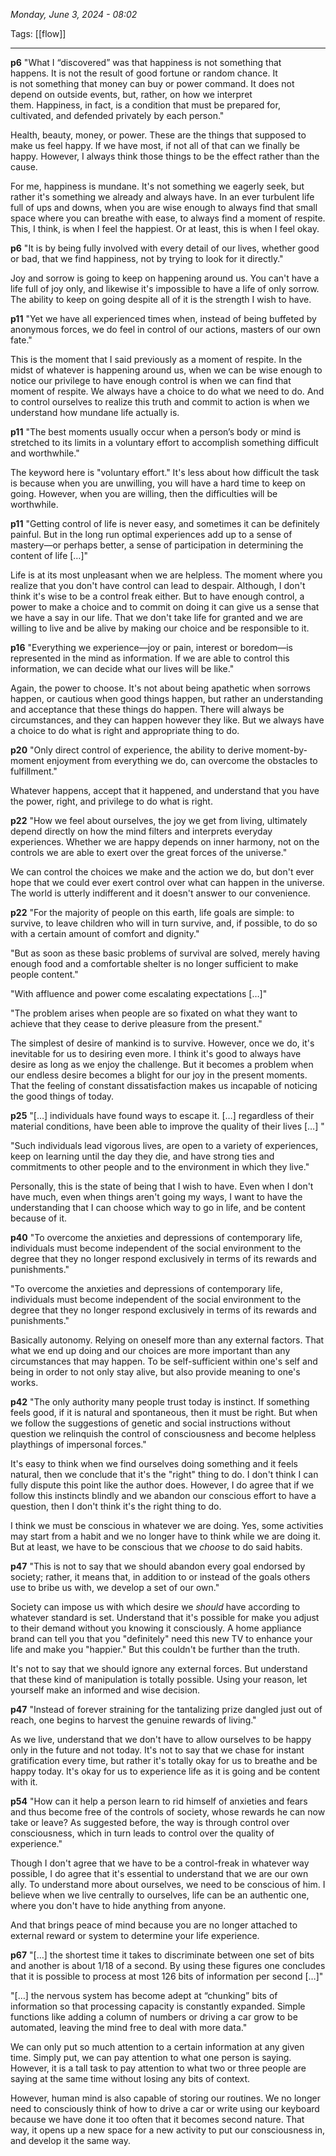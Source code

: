 
*Monday, June 3, 2024 - 08:02*

Tags: [[flow]]

---

**p6**
"What I “discovered” was that happiness is not something that happens. It is not the result of good fortune or random chance. It is not something that money can buy or power command. It does not depend on outside events, but, rather, on how we interpret them. Happiness, in fact, is a condition that must be prepared for, cultivated, and defended privately by each person."

Health, beauty, money, or power. These are the things that supposed to make us feel happy. If we have most, if not all of that can we finally be happy. However, I always think those things to be the effect rather than the cause. 

For me, happiness is mundane. It's not something we eagerly seek, but rather it's something we already and always have. In an ever turbulent life full of ups and downs, when you are wise enough to always find that small space where you can breathe with ease, to always find a moment of respite. This, I think, is when I feel the happiest. Or at least, this is when I feel okay.


**p6**
"It is by being fully involved with every detail of our lives, whether good or bad, that we find happiness, not by trying to look for it directly."

Joy and sorrow is going to keep on happening around us. You can't have a life full of joy only, and likewise it's impossible to have a life of only sorrow. The ability to keep on going despite all of it is the strength I wish to have.


**p11**
"Yet we have all experienced times when, instead of being buffeted by anonymous forces, we do feel in control of our actions, masters of our own fate."

This is the moment that I said previously as a moment of respite. In the midst of whatever is happening around us, when we can be wise enough to notice our privilege to have enough control is when we can find that moment of respite. We always have a choice to do what we need to do. And to control ourselves to realize this truth and commit to action is when we understand how mundane life actually is.


**p11**
"The best moments usually occur when a person’s body or mind is stretched to its limits in a voluntary effort to accomplish something difficult and worthwhile."

The keyword here is "voluntary effort." It's less about how difficult the task is because when you are unwilling, you will have a hard time to keep on going. However, when you are willing, then the difficulties will be worthwhile.


**p11**
"Getting control of life is never easy, and sometimes it can be definitely painful. But in the long run optimal experiences add up to a sense of mastery—or perhaps better, a sense of participation in determining the content of life \[…]"

Life is at its most unpleasant when we are helpless. The moment where you realize that you don't have control can lead to despair. Although, I don't think it's wise to be a control freak either. But to have enough control, a power to make a choice and to commit on doing it can give us a sense that we have a say in our life. That we don't take life for granted and we are willing to live and be alive by making our choice and be responsible to it.


**p16**
"Everything we experience—joy or pain, interest or boredom—is represented in the mind as information. If we are able to control this information, we can decide what our lives will be like."

Again, the power to choose. It's not about being apathetic when sorrows happen, or cautious when good things happen, but rather an understanding and acceptance that these things do happen. There will always be circumstances, and they can happen however they like. But we always have a choice to do what is right and appropriate thing to do.


**p20**
"Only direct control of experience, the ability to derive moment-by-moment enjoyment from everything we do, can overcome the obstacles to fulfillment."

Whatever happens, accept that it happened, and understand that you have the power, right, and privilege to do what is right.


**p22**
"How we feel about ourselves, the joy we get from living, ultimately depend directly on how the mind filters and interprets everyday experiences. Whether we are happy depends on inner harmony, not on the controls we are able to exert over the great forces of the universe."

We can control the choices we make and the action we do, but don't ever hope that we could ever exert control over what can happen in the universe. The world is utterly indifferent and it doesn't answer to our convenience.


**p22**
"For the majority of people on this earth, life goals are simple: to survive, to leave children who will in turn survive, and, if possible, to do so with a certain amount of comfort and dignity."

"But as soon as these basic problems of survival are solved, merely having enough food and a comfortable shelter is no longer sufficient to make people content."

"With affluence and power come escalating expectations \[…]"

"The problem arises when people are so fixated on what they want to achieve that they cease to derive pleasure from the present."

The simplest of desire of mankind is to survive. However, once we do, it's inevitable for us to desiring even more. I think it's good to always have desire as long as we enjoy the challenge. But it becomes a problem when our endless desire becomes a blight for our joy in the present moments. That the feeling of constant dissatisfaction makes us incapable of noticing the good things of today.


**p25**
"\[…] individuals have found ways to escape it. \[…] regardless of their material conditions, have been able to improve the quality of their lives \[…] "

"Such individuals lead vigorous lives, are open to a variety of experiences, keep on learning until the day they die, and have strong ties and commitments to other people and to the environment in which they live."

Personally, this is the state of being that I wish to have. Even when I don't have much, even when things aren't going my ways, I want to have the understanding that I can choose which way to go in life, and be content because of it.


**p40**
"To overcome the anxieties and depressions of contemporary life, individuals must become independent of the social environment to the degree that they no longer respond exclusively in terms of its rewards and punishments."

"To overcome the anxieties and depressions of contemporary life, individuals must become independent of the social environment to the degree that they no longer respond exclusively in terms of its rewards and punishments."

Basically autonomy. Relying on oneself more than any external factors. That what we end up doing and our choices are more important than any circumstances that may happen. To be self-sufficient within one's self and being in order to not only stay alive, but also provide meaning to one's works.


**p42**
"The only authority many people trust today is instinct. If something feels good, if it is natural and spontaneous, then it must be right. But when we follow the suggestions of genetic and social instructions without question we relinquish the control of consciousness and become helpless playthings of impersonal forces."

It's easy to think when we find ourselves doing something and it feels natural, then we conclude that it's the "right" thing to do. I don't think I can fully dispute this point like the author does. However, I do agree that if we follow this instincts blindly and we abandon our conscious effort to have a question, then I don't think it's the right thing to do.

I think we must be conscious in whatever we are doing. Yes, some activities may start from a habit and we no longer have to think while we are doing it. But at least, we have to be conscious that we *choose* to do said habits.


**p47**
"This is not to say that we should abandon every goal endorsed by society; rather, it means that, in addition to or instead of the goals others use to bribe us with, we develop a set of our own."

Society can impose us with which desire we *should* have according to whatever standard is set. Understand that it's possible for make you adjust to their demand without you knowing it consciously. A home appliance brand can tell you that you "definitely" need this new TV to enhance your life and make you "happier." But this couldn't be further than the truth.

It's not to say that we should ignore any external forces. But understand that these kind of manipulation is totally possible. Using your reason, let yourself make an informed and wise decision.


**p47**
"Instead of forever straining for the tantalizing prize dangled just out of reach, one begins to harvest the genuine rewards of living."

As we live, understand that we don't have to allow ourselves to be happy only in the future and not today. It's not to say that we chase for instant gratification every time, but rather it's totally okay for us to breathe and be happy today. It's okay for us to experience life as it is going and be content with it.


**p54**
"How can it help a person learn to rid himself of anxieties and fears and thus become free of the controls of society, whose rewards he can now take or leave? As suggested before, the way is through control over consciousness, which in turn leads to control over the quality of experience."

Though I don't agree that we have to be a control-freak in whatever way possible, I do agree that it's essential to understand that we are our own ally. To understand more about ourselves, we need to be conscious of him. I believe when we live centrally to ourselves, life can be an authentic one, where you don't have to hide anything from anyone. 

And that brings peace of mind because you are no longer attached to external reward or system to determine your life experience.


**p67**
"\[…] the shortest time it takes to discriminate between one set of bits and another is about 1/18 of a second. By using these figures one concludes that it is possible to process at most 126 bits of information per second \[…]"

"\[…] the nervous system has become adept at “chunking” bits of information so that processing capacity is constantly expanded. Simple functions like adding a column of numbers or driving a car grow to be automated, leaving the mind free to deal with more data."

We can only put so much attention to a certain information at any given time. Simply put, we can pay attention to what one person is saying. However, it is a tall task to pay attention to what two or three people are saying at the same time without losing any bits of context.

However, human mind is also capable of storing our routines. We no longer need to consciously think of how to drive a car or write using our keyboard because we have done it too often that it becomes second nature. That way, it opens up a new space for a new activity to put our consciousness in, and develop it the same way.


